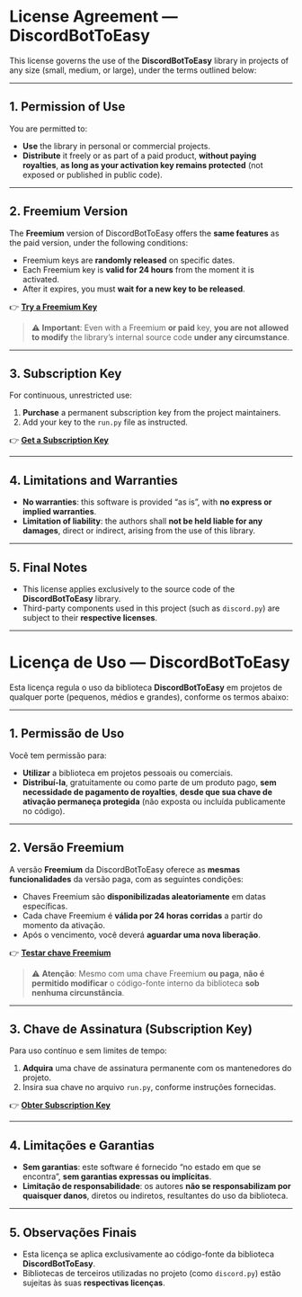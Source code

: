 # License Agreement — **DiscordBotToEasy**

This license governs the use of the **DiscordBotToEasy** library in projects of any size (small, medium, or large), under the terms outlined below:

---

## 1. Permission of Use

You are permitted to:

- **Use** the library in personal or commercial projects.
- **Distribute** it freely or as part of a paid product, **without paying royalties**, **as long as your activation key remains protected** (not exposed or published in public code).

---

## 2. Freemium Version

The **Freemium** version of DiscordBotToEasy offers the **same features** as the paid version, under the following conditions:

- Freemium keys are **randomly released** on specific dates.
- Each Freemium key is **valid for 24 hours** from the moment it is activated.
- After it expires, you must **wait for a new key to be released**.

👉 [**Try a Freemium Key**](https://discordbottoeasy.netlify.app/freemium/index.html)

> ⚠️ **Important**: Even with a Freemium **or paid** key, **you are not allowed to modify** the library’s internal source code **under any circumstance**.

---

## 3. Subscription Key

For continuous, unrestricted use:

1. **Purchase** a permanent subscription key from the project maintainers.
2. Add your key to the `run.py` file as instructed.

👉 [**Get a Subscription Key**](#3-subscription-key)

---

## 4. Limitations and Warranties

- **No warranties**: this software is provided “as is”, with **no express or implied warranties**.
- **Limitation of liability**: the authors shall **not be held liable for any damages**, direct or indirect, arising from the use of this library.

---

## 5. Final Notes

- This license applies exclusively to the source code of the **DiscordBotToEasy** library.
- Third-party components used in this project (such as `discord.py`) are subject to their **respective licenses**.

------

# Licença de Uso — **DiscordBotToEasy**

Esta licença regula o uso da biblioteca **DiscordBotToEasy** em projetos de qualquer porte (pequenos, médios e grandes), conforme os termos abaixo:

---

## 1. Permissão de Uso

Você tem permissão para:

- **Utilizar** a biblioteca em projetos pessoais ou comerciais.
- **Distribuí-la**, gratuitamente ou como parte de um produto pago, **sem necessidade de pagamento de royalties**, **desde que sua chave de ativação permaneça protegida** (não exposta ou incluída publicamente no código).

---

## 2. Versão Freemium

A versão **Freemium** da DiscordBotToEasy oferece as **mesmas funcionalidades** da versão paga, com as seguintes condições:

- Chaves Freemium são **disponibilizadas aleatoriamente** em datas específicas.
- Cada chave Freemium é **válida por 24 horas corridas** a partir do momento da ativação.
- Após o vencimento, você deverá **aguardar uma nova liberação**.

👉 [**Testar chave Freemium**](https://discordbottoeasy.netlify.app/freemium/index.html)

> ⚠️ **Atenção**: Mesmo com uma chave Freemium **ou paga**, **não é permitido modificar** o código-fonte interno da biblioteca **sob nenhuma circunstância**.

---

## 3. Chave de Assinatura (Subscription Key)

Para uso contínuo e sem limites de tempo:

1. **Adquira** uma chave de assinatura permanente com os mantenedores do projeto.
2. Insira sua chave no arquivo `run.py`, conforme instruções fornecidas.

👉 [**Obter Subscription Key**](#3-chave-de-assinatura-subscription-key)

---

## 4. Limitações e Garantias

- **Sem garantias**: este software é fornecido “no estado em que se encontra”, **sem garantias expressas ou implícitas**.
- **Limitação de responsabilidade**: os autores **não se responsabilizam por quaisquer danos**, diretos ou indiretos, resultantes do uso da biblioteca.

---

## 5. Observações Finais

- Esta licença se aplica exclusivamente ao código-fonte da biblioteca **DiscordBotToEasy**.
- Bibliotecas de terceiros utilizadas no projeto (como `discord.py`) estão sujeitas às suas **respectivas licenças**.
